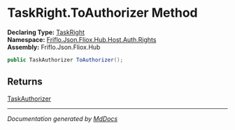 ﻿<!--  
  <auto-generated>   
    The contents of this file were generated by a tool.  
    Changes to this file may be list if the file is regenerated  
  </auto-generated>   
-->

# TaskRight.ToAuthorizer Method

**Declaring Type:** [TaskRight](../index.md)  
**Namespace:** [Friflo.Json.Fliox.Hub.Host.Auth.Rights](../../index.md)  
**Assembly:** Friflo.Json.Fliox.Hub

```csharp
public TaskAuthorizer ToAuthorizer();
```

## Returns

[TaskAuthorizer](../../../TaskAuthorizer/index.md)

___

*Documentation generated by [MdDocs](https://github.com/ap0llo/mddocs)*
